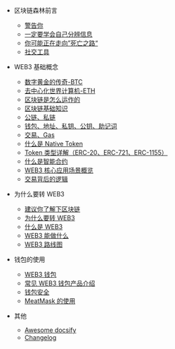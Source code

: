 - 区块链森林前言

  - [警告你](warning.md)
  - [一定要学会自己分辨信息](selfhain.md)
  - [你可能正在走向”死亡之路“](dead.md)
  - [社交工具](social.md)

- WEB3 基础概念

  - [数字黄金的传奇-BTC](BTC.md)
  - [去中心化世界计算机-ETH](ETH.md)
  - [区块链是怎么运作的](how-blockchain-works.md)
  - [区块链基础知识](blockchain.md)
  - [公链、私链](chain.md)
  - [钱包、地址、私钥、公钥、助记词](wallet.md)
  - [交易、Gas](gas.md)
  - [什么是 Native Token](Native-Token.md)
  - [Token 类型详解（ERC-20、ERC-721、ERC-1155）](tokens.md)
  - [什么是智能合约](constract.md)
  - [WEB3 核心应用场景概览](keys.md)
  - [交易背后的逻辑](tx.md)

- 为什么要转 WEB3

  - [建议你了解下区块链](learnchain.md)
  - [为什么要转 WEB3](quickstart.md)
  - [什么是 WEB3](whatweb3.md)
  - [WEB3 能做什么](howweb3.md)
  - [WEB3 路线图](roadmap.md)

- 钱包的使用

  - [WEB3 钱包](web3wallet.md)
  - [常见 WEB3 钱包产品介绍](commonwallets.md)
  - [钱包安全](safewallet.md)
  - [MeatMask 的使用](usemetamask.md)

- 其他
  - [Awesome docsify](awesome.md)
  - [Changelog](changelog.md)
